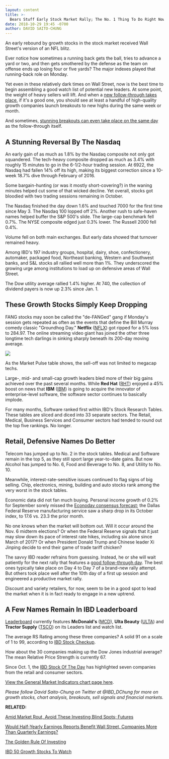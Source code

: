 ```yaml
---
layout: content
title: >-
  Bears Stuff Early Stock Market Rally; The No. 1 Thing To Do Right Now In Growth Stocks
date: 2018-10-29 19:45 -0700
author: DAVID SAITO-CHUNG
---
```






An early rebound by growth stocks in the stock market received Wall Street's version of an NFL blitz.




Ever notice how sometimes a running back gets the ball, tries to advance a yard or two, and then gets smothered by the defense as the team on offense ends up losing four or five yards? The major indexes played that running-back role on Monday.


Yet even in these relatively dark times on Wall Street, now is the best time to begin assembling a good watch list of potential new leaders. At some point, the weight of heavy sellers will lift. And when a [new follow-through takes place](https://www.investors.com/how-to-invest/investors-corner/how-to-find-next-stock-market-bottom/), if it's a good one, you should see at least a handful of high-quality growth companies launch breakouts to new highs during the same week or month.


And sometimes, [stunning breakouts can even take place on the same day](https://www.investors.com/how-to-invest/investors-corner/why-you-should-buy-on-the-follow-through-day/) as the follow-through itself.


A Stunning Reversal By The Nasdaq
---------------------------------


An early gain of as much as 1.8% by the Nasdaq composite not only got squandered. The tech-heavy composite dropped as much as 3.4% with roughly 15 minutes to go in the 6-1/2-hour trading session. At 6922, the Nasdaq had fallen 14% off its high, making its biggest correction since a 10-week 18.7% dive through February of 2016.


Some bargain-hunting (or was it mostly short-covering?) in the waning minutes helped cut some of that wicked decline. Yet overall, stocks got bloodied with two trading sessions remaining in October.


The Nasdaq finished the day down 1.6% and touched 7000 for the first time since May 3. The Nasdaq 100 lopped off 2%. Another rush to safe-haven names helped buffer the S&P 500's slide. The large-cap benchmark fell 0.7%. The NYSE composite edged just 0.3% lower. The Russell 2000 fell 0.4%.


Volume fell on both main exchanges. But early data showed that turnover remained heavy.


Among IBD's 197 industry groups, hospital, dairy, shoe, confectionery, automaker, packaged food, Northeast banking, Western and Southwest banks, and S&L stocks all rallied well more than 1%. They underscored the growing urge among institutions to load up on defensive areas of Wall Street.


The Dow utility average rallied 1.4% higher. At 740, the collection of dividend payers is now up 2.3% since Jan. 1.


These Growth Stocks Simply Keep Dropping
----------------------------------------


FANG stocks may soon be called the "de-FANGed" gang if Monday's session gets repeated as often as the events that define the Bill Murray comedy classic "Groundhog Day." **Netflix** ([NFLX](https://research.investors.com/quote.aspx?symbol=NFLX)) got ripped for a 5% loss to 284.97. The online streaming video giant has joined the other three longtime tech darlings in sinking sharply beneath its 200-day moving average.


![](https://www.investors.com/wp-content/uploads/2018/10/MP102918-224x300.jpg)


As the Market Pulse table shows, the sell-off was not limited to megacap techs.


Large-, mid- and small-cap growth leaders bled more of their big gains achieved over the past several months. While **Red Hat** ([RHT](https://research.investors.com/quote.aspx?symbol=RHT)) enjoyed a 45% boost on news that **IBM** ([IBM](https://research.investors.com/quote.aspx?symbol=IBM)) is going to acquire the innovator of enterprise-level software, the software sector continues to basically implode.


For many months, Software ranked first within IBD's Stock Research Tables. These tables are sliced and diced into 33 separate sectors. The Retail, Medical, Business Services and Consumer sectors had tended to round out the top five rankings. No longer.


Retail, Defensive Names Do Better
---------------------------------


Telecom has jumped up to No. 2 in the stock tables. Medical and Software remain in the top 5, as they still sport large year-to-date gains. But now Alcohol has jumped to No. 6, Food and Beverage to No. 8, and Utility to No. 10.


Meanwhile, interest-rate-sensitive issues continued to flag signs of big selling. Chip, electronics, mining, building and auto stocks rank among the very worst in the stock tables.


Economic data did not fan much buying. Personal income growth of 0.2% for September sorely missed the [Econoday consensus forecast](https://research.investors.com/economic-calendar/); the Dallas Federal Reserve manufacturing service saw a sharp drop in its October index, to 17.6 vs. 23.3 the prior month.


No one knows when the market will bottom out. Will it occur around the Nov. 6 midterm elections? Or when the Federal Reserve signals that it just may slow down its pace of interest rate hikes, including six alone since March of 2017? Or when President Donald Trump and Chinese leader Xi Jinping decide to end their game of trade tariff chicken?


The savvy IBD reader refrains from guessing. Instead, he or she will wait patiently for the next rally that features a [good follow-through day](https://www.investors.com/how-to-invest/investors-corner/how-to-find-next-stock-market-bottom/). The best ones typically take place on Day 4 to Day 7 of a brand-new rally attempt. But others took place well after the 10th day of a first up session and engineered a productive market rally.


Discount and variety retailers, for now, seem to be in a good spot to lead the market when it is in fact ready to engage in a new uptrend.


A Few Names Remain In IBD Leaderboard
-------------------------------------


[Leaderboard](https://leaderboard.investors.com/#/leaders/leadersnearabuypoint) currently features **McDonald's** ([MCD](https://research.investors.com/quote.aspx?symbol=MCD)), **Ulta Beauty** ([ULTA](https://research.investors.com/quote.aspx?symbol=ULTA)) and **Tractor Supply** ([TSCO](https://research.investors.com/quote.aspx?symbol=TSCO)) on its Leaders list and watch list.


The average RS Rating among these three companies? A solid 91 on a scale of 1 to 99, according to [IBD Stock Checkup](https://research.investors.com/stock-checkup/nasdaq-tractor-supply-co-tsco.aspx).


How about the 30 companies making up the Dow Jones industrial average? The mean Relative Price Strength is currently 67.


Since Oct. 1, the [IBD Stock Of The Day](https://www.investors.com/research/ibd-stock-of-the-day/) has highlighted seven companies from the retail and consumer sectors.


[View the General Market Indicators chart page here](https://www.investors.com/wp-content/uploads/2018/10/IBD2910152508GMI.pdf).


*Please follow David Saito-Chung on Twitter at @IBD\_DChung for more on growth stocks, chart analysis, breakouts, sell signals and financial markets.*


**RELATED:**


[Amid Market Rout, Avoid These Investing Blind Spots; Futures](https://www.investors.com/market-trend/stock-market-today/dow-jones-futures-stock-correction-facebook-microsoft-tesla/)


[Would Half-Yearly Earnings Reports Benefit Wall Street, Companies More Than Quarterly Earnings?](https://www.investors.com/news/earnings-reports-quarterly-vs-semiannual-trump/)


[The Golden Rule Of Investing](https://www.investors.com/how-to-invest/investors-corner/still-the-no-1-rule-for-stock-investors-always-cut-your-losses-short/)


[IBD 50 Growth Stocks To Watch](https://www.investors.com/research/ibd-50-growth-stocks-to-watch/)




